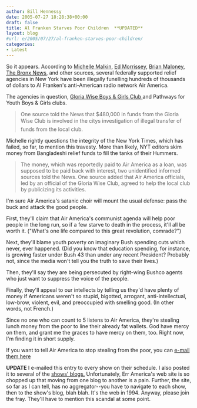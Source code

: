 ```yaml
---
author: Bill Hennessy
date: 2005-07-27 18:28:38+00:00
draft: false
title: Al Franken Starves Poor Children  **UPDATED**
layout: blog
#url: e/2005/07/27/al-franken-starves-poor-children/
categories:
- Latest
---
```


So it appears.  According to [Michelle Malkin](https://michellemalkin.com/archives/003117.htm), [Ed Morrissey](https://www.captainsquartersblog.com/mt/archives/005053.php), [Brian Maloney](https://radioequalizer.blogspot.com/2005/07/federal-funds-diverted-to-air-america.html), [The Bronx News](https://www.gothamgazette.com/community/12/news/1733), and other sources, several federally supported relief agencies in New York have been illegally funelling hundreds of thousands of dollars to Al Franken's anti-American radio network Air America.

The agencies in question, [Gloria Wise Boys & Girls Club ](https://www.gloriawise.com/main.asp?id=4)and Pathways for Youth Boys & Girls clubs.



> One source told the News that $480,000 in funds from the Gloria Wise Club is involved in the citys investigation of illegal transfer of funds from the local club.



Michelle rightly questions the integrity of the New York Times, which has failed, so far, to mention this travesty.  More than likely, NYT editors skim money from Bangladeshi relief funds to fill the tanks of their Hummers.



> The money, which was reportedly paid to Air America as a loan, was supposed to be paid back with interest, two unidentified informed sources told the News. One source added that Air America officials, led by an official of the Gloria Wise Club, agreed to help the local club by publicizing its activities.



I'm sure Air America's satanic choir will mount the usual defense:  pass the buck and attack the good people.

First, they'll claim that Air America's communist agenda will help poor people in the long run, so if a few starve to death in the process, it'll all be worth it.  ("What's one life compared to this great revolution, comrade?")

Next, they'll blame youth poverty on imaginary Bush spending cuts which never, ever happened.  (Did you know that education spending, for instance, is growing faster under Bush 43 than under any recent President?  Probably not, since the media won't tell you the truth to save their lives.)

Then, they'll say they are being persecuted by right-wing Bushco agents who just want to suppress the voice of the people.

Finally, they'll appeal to our intellects by telling us they'd have plenty of money if Americans weren't so stupid, bigotted, arrogant, anti-intellectual, low-brow, violent, evil, and preoccupied with smelling good.  (In other words, not French.)

Since no one who can count to 5 listens to Air America, they're stealing lunch money from the poor to line their already fat wallets.  God have mercy on them, and grant me the graces to have mercy on them, too.    Right now, I'm finding it in short supply.

If you want to tell Air America to stop stealing from the poor, you can [e-mail them here](https://shows.airamericaradio.com/contact)

**UPDATE**  I e-mailed this entry to every show on their schedule.  I also posted it to several of the [shows' blogs.](https://shows.airamericaradio.com/alfrankenshow/node/3034)  Unfortunately, Err America's web site is so chopped up that moving from one blog to another is a pain.  Further, the site, so far as I can tell, has no aggregator--you have to navigate to each show, then to the show's blog, blah blah.  It's the web in 1994.  Anyway, please join the fray.  They'll have to mention this scandal at some point. 
